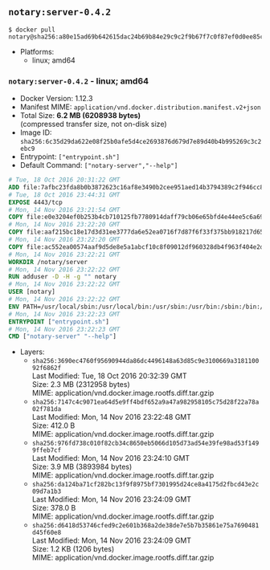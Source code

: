## `notary:server-0.4.2`

```console
$ docker pull notary@sha256:a80e15ad69b642615dac24b69b84e29c9c2f9b67f7c0f87ef0d0ee85ccca54ee
```

-	Platforms:
	-	linux; amd64

### `notary:server-0.4.2` - linux; amd64

-	Docker Version: 1.12.3
-	Manifest MIME: `application/vnd.docker.distribution.manifest.v2+json`
-	Total Size: **6.2 MB (6208938 bytes)**  
	(compressed transfer size, not on-disk size)
-	Image ID: `sha256:6c35d29da622e08f25b0afe5d4ce2693876d679d7e89d40b4b995269c3c2ebc9`
-	Entrypoint: `["entrypoint.sh"]`
-	Default Command: `["notary-server","--help"]`

```dockerfile
# Tue, 18 Oct 2016 20:31:22 GMT
ADD file:7afbc23fda8b0b3872623c16af8e3490b2cee951aed14b3794389c2f946cc8c7 in / 
# Tue, 18 Oct 2016 23:44:31 GMT
EXPOSE 4443/tcp
# Mon, 14 Nov 2016 23:21:54 GMT
COPY file:e0e3204ef0b253b4cb710125fb7780914daff79cb06e65bfd4e44ee5c6a69a75 in /notary/server/ 
# Mon, 14 Nov 2016 23:22:20 GMT
COPY file:aaf215bc18e17d3d31ee3777da6e52ea0716f7d87f6f33f375bb918217d65f6a in /notary/server/ 
# Mon, 14 Nov 2016 23:22:20 GMT
COPY file:ac552ea00574aaf9d5de8e5a1abcf10c8f09012df960328db4f963f404e2d409 in /notary/server/ 
# Mon, 14 Nov 2016 23:22:21 GMT
WORKDIR /notary/server
# Mon, 14 Nov 2016 23:22:22 GMT
RUN adduser -D -H -g "" notary
# Mon, 14 Nov 2016 23:22:22 GMT
USER [notary]
# Mon, 14 Nov 2016 23:22:22 GMT
ENV PATH=/usr/local/sbin:/usr/local/bin:/usr/sbin:/usr/bin:/sbin:/bin:/notary/server
# Mon, 14 Nov 2016 23:22:23 GMT
ENTRYPOINT ["entrypoint.sh"]
# Mon, 14 Nov 2016 23:22:23 GMT
CMD ["notary-server" "--help"]
```

-	Layers:
	-	`sha256:3690ec4760f95690944da86dc4496148a63d85c9e3100669a318110092f6862f`  
		Last Modified: Tue, 18 Oct 2016 20:32:39 GMT  
		Size: 2.3 MB (2312958 bytes)  
		MIME: application/vnd.docker.image.rootfs.diff.tar.gzip
	-	`sha256:7147c4c9071ea64d5e9ff4bdf652a9a47a982958105c75d28f22a78a02f781da`  
		Last Modified: Mon, 14 Nov 2016 23:22:48 GMT  
		Size: 412.0 B  
		MIME: application/vnd.docker.image.rootfs.diff.tar.gzip
	-	`sha256:976fd738c010f82cb34c8650eb5066d105d73ad54e39fe98ad53f1499ffeb7cf`  
		Last Modified: Mon, 14 Nov 2016 23:24:10 GMT  
		Size: 3.9 MB (3893984 bytes)  
		MIME: application/vnd.docker.image.rootfs.diff.tar.gzip
	-	`sha256:da124ba71cf282bc13f9f8975bf7301995d24ce8a4175d2fbcd43e2c09d7a1b3`  
		Last Modified: Mon, 14 Nov 2016 23:24:09 GMT  
		Size: 378.0 B  
		MIME: application/vnd.docker.image.rootfs.diff.tar.gzip
	-	`sha256:d6418d53746cfed9c2e601b368a2de38de7e5b7b35861e75a7690481d45f60e8`  
		Last Modified: Mon, 14 Nov 2016 23:24:09 GMT  
		Size: 1.2 KB (1206 bytes)  
		MIME: application/vnd.docker.image.rootfs.diff.tar.gzip
